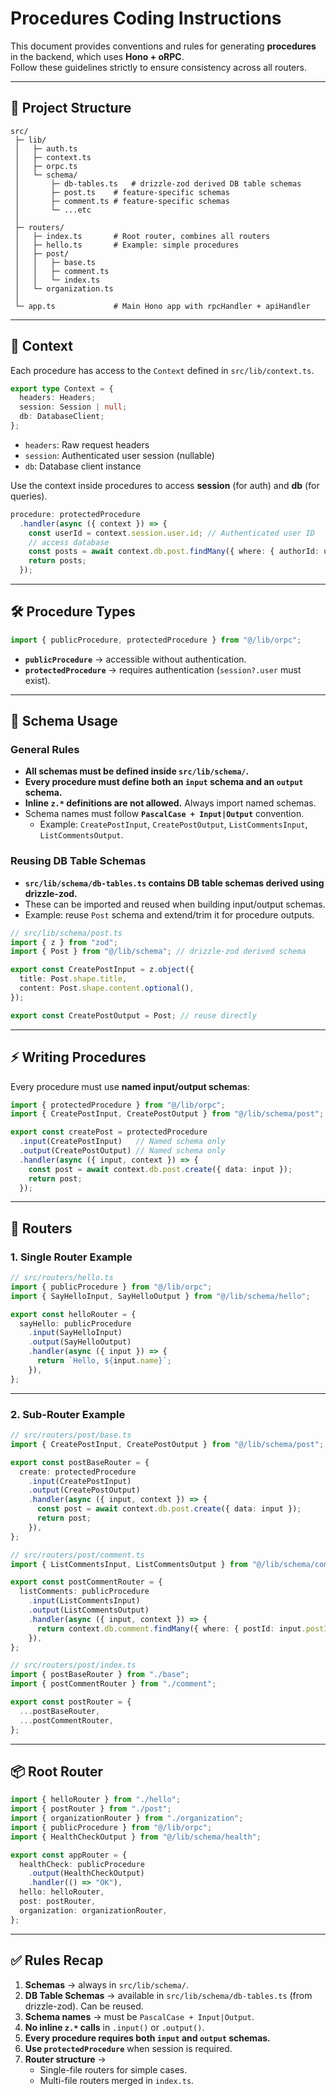 # Procedures Coding Instructions

This document provides conventions and rules for generating **procedures** in the backend, which uses **Hono + oRPC**.  
Follow these guidelines strictly to ensure consistency across all routers.

---

## 📂 Project Structure

```
src/
 ├─ lib/
 │   ├─ auth.ts
 │   ├─ context.ts
 │   ├─ orpc.ts
 │   └─ schema/
 │       ├─ db-tables.ts   # drizzle-zod derived DB table schemas
 │       ├─ post.ts    # feature-specific schemas
 │       ├─ comment.ts # feature-specific schemas
 │       └─ ...etc
 │
 ├─ routers/
 │   ├─ index.ts       # Root router, combines all routers
 │   ├─ hello.ts       # Example: simple procedures
 │   ├─ post/
 │   │   ├─ base.ts
 │   │   ├─ comment.ts
 │   │   └─ index.ts
 │   └─ organization.ts
 │
 └─ app.ts             # Main Hono app with rpcHandler + apiHandler
```

---

## 🧩 Context

Each procedure has access to the `Context` defined in `src/lib/context.ts`.

```ts
export type Context = {
  headers: Headers;
  session: Session | null;
  db: DatabaseClient;
};
```

- `headers`: Raw request headers  
- `session`: Authenticated user session (nullable)  
- `db`: Database client instance  

Use the context inside procedures to access **session** (for auth) and **db** (for queries).

```ts
procedure: protectedProcedure
  .handler(async ({ context }) => {
    const userId = context.session.user.id; // Authenticated user ID
    // access database
    const posts = await context.db.post.findMany({ where: { authorId: userId } });
    return posts;
  });
```

---

## 🛠 Procedure Types

```ts
import { publicProcedure, protectedProcedure } from "@/lib/orpc";
```

- **`publicProcedure`** → accessible without authentication.  
- **`protectedProcedure`** → requires authentication (`session?.user` must exist).  

---

## 📑 Schema Usage

### General Rules

- **All schemas must be defined inside `src/lib/schema/`.**  
- **Every procedure must define both an `input` schema and an `output` schema.**  
- **Inline `z.*` definitions are not allowed.** Always import named schemas.  
- Schema names must follow **`PascalCase + Input|Output`** convention.  
  - Example: `CreatePostInput`, `CreatePostOutput`, `ListCommentsInput`, `ListCommentsOutput`.

### Reusing DB Table Schemas

- **`src/lib/schema/db-tables.ts` contains DB table schemas derived using drizzle-zod.**  
- These can be imported and reused when building input/output schemas.  
- Example: reuse `Post` schema and extend/trim it for procedure outputs.

```ts
// src/lib/schema/post.ts
import { z } from "zod";
import { Post } from "@/lib/schema"; // drizzle-zod derived schema

export const CreatePostInput = z.object({
  title: Post.shape.title,
  content: Post.shape.content.optional(),
});

export const CreatePostOutput = Post; // reuse directly
```

---

## ⚡ Writing Procedures

Every procedure must use **named input/output schemas**:

```ts
import { protectedProcedure } from "@/lib/orpc";
import { CreatePostInput, CreatePostOutput } from "@/lib/schema/post";

export const createPost = protectedProcedure
  .input(CreatePostInput)   // Named schema only
  .output(CreatePostOutput) // Named schema only
  .handler(async ({ input, context }) => {
    const post = await context.db.post.create({ data: input });
    return post;
  });
```

---

## 📂 Routers

### 1. Single Router Example

```ts
// src/routers/hello.ts
import { publicProcedure } from "@/lib/orpc";
import { SayHelloInput, SayHelloOutput } from "@/lib/schema/hello";

export const helloRouter = {
  sayHello: publicProcedure
    .input(SayHelloInput)
    .output(SayHelloOutput)
    .handler(async ({ input }) => {
      return `Hello, ${input.name}`;
    }),
};
```

---

### 2. Sub-Router Example

```ts
// src/routers/post/base.ts
import { CreatePostInput, CreatePostOutput } from "@/lib/schema/post";

export const postBaseRouter = {
  create: protectedProcedure
    .input(CreatePostInput)
    .output(CreatePostOutput)
    .handler(async ({ input, context }) => {
      const post = await context.db.post.create({ data: input });
      return post;
    }),
};
```

```ts
// src/routers/post/comment.ts
import { ListCommentsInput, ListCommentsOutput } from "@/lib/schema/comment";

export const postCommentRouter = {
  listComments: publicProcedure
    .input(ListCommentsInput)
    .output(ListCommentsOutput)
    .handler(async ({ input, context }) => {
      return context.db.comment.findMany({ where: { postId: input.postId } });
    }),
};
```

```ts
// src/routers/post/index.ts
import { postBaseRouter } from "./base";
import { postCommentRouter } from "./comment";

export const postRouter = {
  ...postBaseRouter,
  ...postCommentRouter,
};
```

---

## 📦 Root Router

```ts
import { helloRouter } from "./hello";
import { postRouter } from "./post";
import { organizationRouter } from "./organization";
import { publicProcedure } from "@/lib/orpc";
import { HealthCheckOutput } from "@/lib/schema/health";

export const appRouter = {
  healthCheck: publicProcedure
    .output(HealthCheckOutput)
    .handler(() => "OK"),
  hello: helloRouter,
  post: postRouter,
  organization: organizationRouter,
};
```

---

## ✅ Rules Recap

1. **Schemas** → always in `src/lib/schema/`.  
2. **DB Table Schemas** → available in `src/lib/schema/db-tables.ts` (from drizzle-zod). Can be reused.  
3. **Schema names** → must be `PascalCase + Input|Output`.  
4. **No inline `z.*` calls** in `.input()` or `.output()`.  
5. **Every procedure requires both `input` and `output` schemas.**  
6. **Use `protectedProcedure`** when session is required.  
7. **Router structure** →  
   - Single-file routers for simple cases.  
   - Multi-file routers merged in `index.ts`.  
